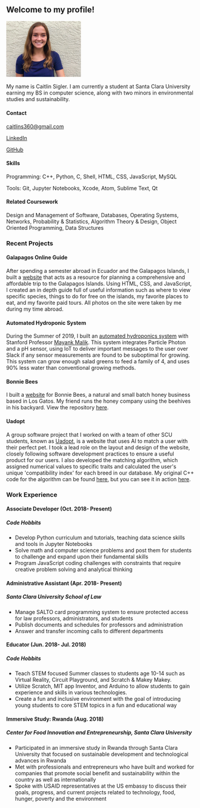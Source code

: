 ## Welcome to my profile!

<img src="images/photo%20copy.jpeg" width="200">


My name is Caitlin Sigler. I am currently a student at Santa Clara University earning my BS in computer science, along with two minors in environmental studies and sustainability. 

#### Contact
caitlins360@gmail.com

[LinkedIn](https://www.linkedin.com/in/caitlinsigler/)


[GitHub](https://github.com/caitlinsigler)


#### Skills
Programming: C++, Python, C, Shell, HTML, CSS, JavaScript, MySQL


Tools: Git, Jupyter Notebooks, Xcode, Atom, Sublime Text, Qt

#### Related Coursework
Design and Management of Software, Databases, Operating Systems, Networks, Probability & Statistics, Algorithm Theory & Design, Object Oriented Programming, Data Structures

### Recent Projects
#### Galapagos Online Guide
After spending a semester abroad in Ecuador and the Galapagos Islands, I built a [website](https://caitlinsigler.github.io/galapagosGuide/index.html) that acts as a resource for planning a comprehensive and affordable trip to the Galapagos Islands. Using HTML, CSS, and JavaScript, I created an in depth guide full of useful information such as where to view specific species, things to do for free on the islands, my favorite places to eat, and my favorite paid tours. All photos on the site were taken by me during my time abroad. 

#### Automated Hydroponic System
During the Summer of 2019, I built an [automated hydroponics system](https://github.com/malikmayank/hydroponic) with Stanford Professor [Mayank Malik](https://www.linkedin.com/in/malikmayank/). This system integrates Particle Photon and a pH sensor, using IoT to deliver important messages to the user over Slack if any sensor measurements are found to be suboptimal for growing. This system can grow enough salad greens to feed a family of 4, and uses 90% less water than conventional growing methods.

#### Bonnie Bees
I built a [website](https://bonniebees.netlify.com/index.html) for Bonnie Bees, a natural and small batch honey business based in Los Gatos. My friend runs the honey company using the beehives in his backyard. View the repository [here](https://github.com/caitlinsigler/BonniesBees).

#### Uadopt
A group software project that I worked on with a team of other SCU students, known as [Uadopt](https://uadopt.netlify.com), is a website that uses AI to match a user with their perfect pet. I took a lead role on the layout and design of the website, closely following software development practices to ensure a useful product for our users. I also developed the matching algorithm, which assigned numerical values to specific traits and calculated the user's unique 'compatibility index' for each breed in our database. My original C++ code for the algorithm can be found [here](https://github.com/caitlinsigler/SCUProjects/blob/master/C/AlgorithmTesting.cpp), but you can see it in action [here](https://github.com/NickPriv/Uadopt/blob/master/topFiveBreeds.php). 

### Work Experience

#### Associate Developer (Oct. 2018- Present)
##### Code Hobbits 
- Develop Python curriculum and tutorials, teaching data science skills and tools in Jupyter Notebooks
- Solve math and computer science problems and post them for students to challenge and expand upon their fundamental skills 
- Program JavaScript coding challenges with constraints that require creative problem solving and analytical thinking

#### Administrative Assistant (Apr. 2018- Present)
##### Santa Clara University School of Law
- Manage SALTO card programming system to ensure protected access for law professors, administrators, and students 
- Publish documents and schedules for professors and administration
- Answer and transfer incoming calls to different departments

#### Educator (Jun. 2018- Jul. 2018)
##### Code Hobbits
- Teach STEM focused Summer classes to students age 10-14 such as Virtual Reality, Circuit Playground, and Scratch & Makey Makey.
- Utilize Scratch, MIT app Inventor, and Arduino to allow students to gain experience and skills in various technologies.
- Create a fun and inclusive environment with the goal of introducing young students to core STEM topics in a fun and educational way

#### Immersive Study: Rwanda (Aug. 2018)
##### Center for Food Innovation and Entrepreneurship, Santa Clara University
- Participated in an immersive study in Rwanda through Santa Clara University that focused on
sustainable development and technological advances in Rwanda
- Met with professionals and entrepreneurs who have built and worked for companies that promote social benefit and sustainability within the country as well as internationally
- Spoke with USAID representatives at the US embassy to discuss their goals, progress, and current projects related to technology, food, hunger, poverty and the environment
